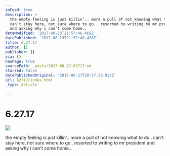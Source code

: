 ```yaml
---
inFeed: true
description: >-
  the empty feeling is just killin’.. more a pull of not knowing what to do..
  can’t stay here, not sure where to go.. resorted to writing to mr president
  and asking why i can’t come home..
dateModified: '2017-08-23T21:57:46.469Z'
datePublished: '2017-08-23T21:57:48.438Z'
title: 6.27.17
author: []
publisher: {}
via: {}
hasPage: true
sourcePath: _posts/2017-06-27-62717.md
starred: false
datePublishedOriginal: '2017-06-27T20:57:29.923Z'
url: 62717/index.html
_type: Article

---
```

# 6.27.17
![](https://the-grid-user-content.s3-us-west-2.amazonaws.com/2e39f748-0a80-4197-a219-ffa639bf1d2c.jpg)

the empty feeling is just killin'.. more a pull of not knowing what to do.. can't stay here, not sure where to go.. resorted to writing to mr president and asking why i can't come home..